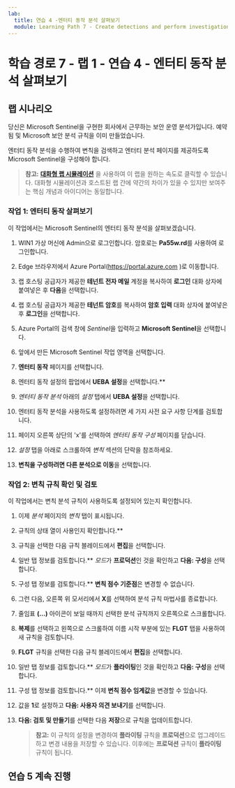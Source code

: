 ```yaml
---
lab:
  title: 연습 4 -엔터티 동작 분석 살펴보기
  module: Learning Path 7 - Create detections and perform investigations using Microsoft Sentinel
---
```


# 학습 경로 7 - 랩 1 - 연습 4 - 엔터티 동작 분석 살펴보기

## 랩 시나리오

당신은 Microsoft Sentinel을 구현한 회사에서 근무하는 보안 운영 분석가입니다. 예약됨 및 Microsoft 보안 분석 규칙을 이미 만들었습니다. 


엔터티 동작 분석을 수행하여 변칙을 검색하고 엔터티 분석 페이지를 제공하도록 Microsoft Sentinel을 구성해야 합니다.

>**참고:** **[대화형 랩 시뮬레이션](https://mslabs.cloudguides.com/guides/SC-200%20Lab%20Simulation%20-%20Explore%20entity%20behavior%20analytics)** 을 사용하여 이 랩을 원하는 속도로 클릭할 수 있습니다. 대화형 시뮬레이션과 호스트된 랩 간에 약간의 차이가 있을 수 있지만 보여주는 핵심 개념과 아이디어는 동일합니다. 

### 작업 1: 엔터티 동작 살펴보기 

이 작업에서는 Microsoft Sentinel의 엔터티 동작 분석을 살펴보겠습니다.

1. WIN1 가상 머신에 Admin으로 로그인합니다. 암호로는 **Pa55w.rd**를 사용하여 로그인합니다.  

1. Edge 브라우저에서 Azure Portal(https://portal.azure.com )로 이동합니다.

1. 랩 호스팅 공급자가 제공한 **테넌트 전자 메일** 계정을 복사하여 **로그인** 대화 상자에 붙여넣은 후 **다음**을 선택합니다.

1. 랩 호스팅 공급자가 제공한 **테넌트 암호**를 복사하여 **암호 입력** 대화 상자에 붙여넣은 후 **로그인**을 선택합니다.

1. Azure Portal의 검색 창에 *Sentinel*을 입력하고 **Microsoft Sentinel**을 선택합니다.

1. 앞에서 만든 Microsoft Sentinel 작업 영역을 선택합니다.

1. **엔터티 동작** 페이지를 선택합니다.

1. 엔터티 동작 설정의 팝업에서 **UEBA 설정**을 선택합니다.**

1. *엔터티 동작 분석* 아래의 *설정* 탭에서 **UEBA 설정**을 선택합니다.

1. 엔터티 동작 분석을 사용하도록 설정하려면 세 가지 사전 요구 사항 단계를 검토합니다.

1. 페이지 오른쪽 상단의 'x'를 선택하여 *엔터티 동작 구성* 페이지를 닫습니다.

1. *설정* 탭을 아래로 스크롤하여 *변칙* 섹션의 단락을 참조하세요.

1. **변칙을 구성하려면 다른 분석으로 이동**을 선택합니다.


### 작업 2: 변칙 규칙 확인 및 검토

이 작업에서는 변칙 분석 규칙이 사용하도록 설정되어 있는지 확인합니다.

1. 이제 *분석* 페이지의 *변칙* 탭이 표시됩니다.

1. 규칙의 상태 열이 사용인지 확인합니다.**

1. 규칙을 선택한 다음 규칙 블레이드에서 **편집**을 선택합니다.

1. 일반 탭 정보를 검토합니다.** *모드*가 **프로덕션**인 것을 확인하고 **다음: 구성**을 선택합니다.

1. 구성 탭 정보를 검토합니다.** **변칙 점수 기준점**은 변경할 수 없습니다.

1. 그런 다음, 오른쪽 위 모서리에서 **X**를 선택하여 분석 규칙 마법사를 종료합니다.

1. 줄임표 **(...)** 아이콘이 보일 때까지 선택한 분석 규칙까지 오른쪽으로 스크롤합니다.

1. **복제**를 선택하고 왼쪽으로 스크롤하여 이름 시작 부분에 있는 **FLGT** 탭을 사용하여 새 규칙을 검토합니다.

1. **FLGT** 규칙을 선택한 다음 규칙 블레이드에서 **편집**을 선택합니다.

1. 일반 탭 정보를 검토합니다.** *모드*가 **플라이팅**인 것을 확인하고 **다음: 구성**을 선택합니다.

1. 구성 탭 정보를 검토합니다.** 이제 **변칙 점수 임계값**을 변경할 수 있습니다.

1. 값을 **1**로 설정하고 **다음: 사용자 의견 보내기**를 선택합니다.

1. **다음: 검토 및 만들기**를 선택한 다음 **저장**으로 규칙을 업데이트합니다.

    >**참고:** 이 규칙의 설정을 변경하여 **플라이팅** 규칙을 **프로덕션**으로 업그레이드하고 변경 내용을 저장할 수 있습니다. 이후에는 **프로덕션** 규칙이 **플라이팅** 규칙이 됩니다.
    

## 연습 5 계속 진행
